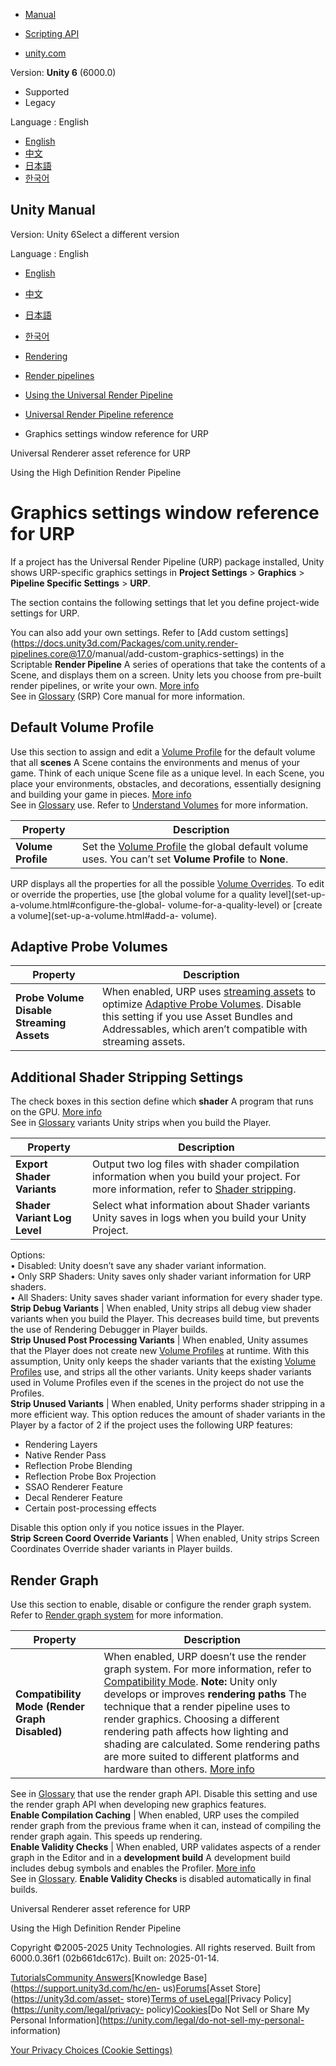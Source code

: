 [](https://docs.unity3d.com)

  * [Manual](../Manual/index.html)
  * [Scripting API](../ScriptReference/index.html)

  * [unity.com](https://unity.com/)

Version: **Unity 6** (6000.0)

  * Supported
  * Legacy

Language : English

  * [English](/Manual/urp/urp-global-settings.html)
  * [中文](/cn/current/Manual/urp/urp-global-settings.html)
  * [日本語](/ja/current/Manual/urp/urp-global-settings.html)
  * [한국어](/kr/current/Manual/urp/urp-global-settings.html)

[](https://docs.unity3d.com)

## Unity Manual

Version: Unity 6Select a different version

Language : English

  * [English](/Manual/urp/urp-global-settings.html)
  * [中文](/cn/current/Manual/urp/urp-global-settings.html)
  * [日本語](/ja/current/Manual/urp/urp-global-settings.html)
  * [한국어](/kr/current/Manual/urp/urp-global-settings.html)

  * [Rendering](../rendering-and-post-processing.html)
  * [Render pipelines](../render-pipelines.html)
  * [Using the Universal Render Pipeline](../universal-render-pipeline.html)
  * [Universal Render Pipeline reference](../urp/urp-reference-landing.html)
  * Graphics settings window reference for URP 

[](../urp/urp-universal-renderer.html)

Universal Renderer asset reference for URP

[](../high-definition-render-pipeline.html)

Using the High Definition Render Pipeline

# Graphics settings window reference for URP

If a project has the Universal Render Pipeline (URP) package installed, Unity
shows URP-specific graphics settings in **Project Settings** > **Graphics** >
**Pipeline Specific Settings** > **URP**.

The section contains the following settings that let you define project-wide
settings for URP.

You can also add your own settings. Refer to [Add custom
settings](https://docs.unity3d.com/Packages/com.unity.render-
pipelines.core@17.0/manual/add-custom-graphics-settings) in the Scriptable
**Render Pipeline** A series of operations that take the contents of a Scene,
and displays them on a screen. Unity lets you choose from pre-built render
pipelines, or write your own. [More info](../render-pipelines.html)  
See in [Glossary](../Glossary.html#Renderpipeline) (SRP) Core manual for more
information.

## Default Volume Profile

Use this section to assign and edit a [Volume Profile](Volume-Profile.html)
for the default volume that all **scenes** A Scene contains the environments
and menus of your game. Think of each unique Scene file as a unique level. In
each Scene, you place your environments, obstacles, and decorations,
essentially designing and building your game in pieces. [More
info](../CreatingScenes.html)  
See in [Glossary](../Glossary.html#Scene) use. Refer to [Understand
Volumes](Volumes.html) for more information.

**Property** | **Description**  
---|---  
**Volume Profile** | Set the [Volume Profile](Volume-Profile.html) the global default volume uses. You can’t set **Volume Profile** to **None**.  
  
URP displays all the properties for all the possible [Volume
Overrides](VolumeOverrides.html). To edit or override the properties, use [the
global volume for a quality level](set-up-a-volume.html#configure-the-global-
volume-for-a-quality-level) or [create a volume](set-up-a-volume.html#add-a-
volume).

## Adaptive Probe Volumes

**Property** | **Description**  
---|---  
**Probe Volume Disable Streaming Assets** | When enabled, URP uses [streaming assets](https://docs.unity3d.com/6000.0/Documentation/Manual/StreamingAssets.html) to optimize [Adaptive Probe Volumes](probevolumes.html). Disable this setting if you use Asset Bundles and Addressables, which aren’t compatible with streaming assets.  
  
## Additional Shader Stripping Settings

The check boxes in this section define which **shader** A program that runs on
the GPU. [More info](../Shaders.html)  
See in [Glossary](../Glossary.html#Shader) variants Unity strips when you
build the Player.

**Property** | **Description**  
---|---  
**Export Shader Variants** | Output two log files with shader compilation information when you build your project. For more information, refer to [Shader stripping](shader-stripping.html).  
**Shader Variant Log Level** | Select what information about Shader variants Unity saves in logs when you build your Unity Project.  
Options:  
• Disabled: Unity doesn’t save any shader variant information.  
• Only SRP Shaders: Unity saves only shader variant information for URP
shaders.  
• All Shaders: Unity saves shader variant information for every shader type.  
**Strip Debug Variants** | When enabled, Unity strips all debug view shader variants when you build the Player. This decreases build time, but prevents the use of Rendering Debugger in Player builds.  
**Strip Unused Post Processing Variants** | When enabled, Unity assumes that the Player does not create new [Volume Profiles](Volume-Profile.html) at runtime. With this assumption, Unity only keeps the shader variants that the existing [Volume Profiles](Volume-Profile.html) use, and strips all the other variants. Unity keeps shader variants used in Volume Profiles even if the scenes in the project do not use the Profiles.  
**Strip Unused Variants** | When enabled, Unity performs shader stripping in a more efficient way. This option reduces the amount of shader variants in the Player by a factor of 2 if the project uses the following URP features:

  * Rendering Layers
  * Native Render Pass
  * Reflection Probe Blending
  * Reflection Probe Box Projection
  * SSAO Renderer Feature
  * Decal Renderer Feature
  * Certain post-processing effects

Disable this option only if you notice issues in the Player.  
**Strip Screen Coord Override Variants** | When enabled, Unity strips Screen Coordinates Override shader variants in Player builds.  
  
## Render Graph

Use this section to enable, disable or configure the render graph system.
Refer to [Render graph system](render-graph.html) for more information.

**Property** | **Description**  
---|---  
**Compatibility Mode (Render Graph Disabled)** | When enabled, URP doesn’t use the render graph system. For more information, refer to [Compatibility Mode](compatibility-mode.html). **Note:** Unity only develops or improves **rendering paths** The technique that a render pipeline uses to render graphics. Choosing a different rendering path affects how lighting and shading are calculated. Some rendering paths are more suited to different platforms and hardware than others. [More info](../RenderingPaths.html)  
See in [Glossary](../Glossary.html#RenderingPath) that use the render graph
API. Disable this setting and use the render graph API when developing new
graphics features.  
**Enable Compilation Caching** | When enabled, URP uses the compiled render graph from the previous frame when it can, instead of compiling the render graph again. This speeds up rendering.  
**Enable Validity Checks** | When enabled, URP validates aspects of a render graph in the Editor and in a **development build** A development build includes debug symbols and enables the Profiler. [More info](../https://docs.unity.com/devops/en/manual/build-target-configurations#Build_target_advanced_settings_overview)  
See in [Glossary](../Glossary.html#DevelopmentBuild). **Enable Validity
Checks** is disabled automatically in final builds.  
  
[](../urp/urp-universal-renderer.html)

Universal Renderer asset reference for URP

[](../high-definition-render-pipeline.html)

Using the High Definition Render Pipeline

Copyright ©2005-2025 Unity Technologies. All rights reserved. Built from
6000.0.36f1 (02b661dc617c). Built on: 2025-01-14.

[Tutorials](https://learn.unity.com/)[Community
Answers](https://answers.unity3d.com)[Knowledge
Base](https://support.unity3d.com/hc/en-
us)[Forums](https://forum.unity3d.com)[Asset Store](https://unity3d.com/asset-
store)[Terms of
use](https://docs.unity3d.com/Manual/TermsOfUse.html)[Legal](https://unity.com/legal)[Privacy
Policy](https://unity.com/legal/privacy-
policy)[Cookies](https://unity.com/legal/cookie-policy)[Do Not Sell or Share
My Personal Information](https://unity.com/legal/do-not-sell-my-personal-
information)

[Your Privacy Choices (Cookie Settings)](javascript:void\(0\);)

